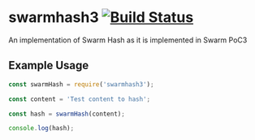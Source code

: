 swarmhash3
[![Build Status](https://travis-ci.org/yaram/swarmhash3.svg?branch=master)](https://travis-ci.org/yaram/swarmhash3)
==========
An implementation of Swarm Hash as it is implemented in Swarm PoC3

Example Usage
-------------
```javascript
const swarmHash = require('swarmhash3');

const content = 'Test content to hash';

const hash = swarmHash(content);

console.log(hash);
```